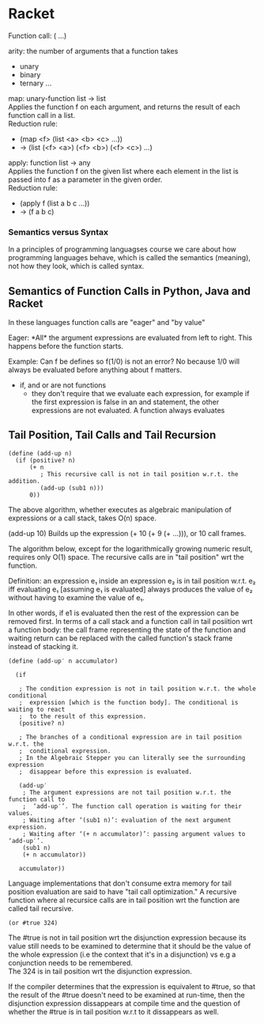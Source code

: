 # Racket  

Function call: 
  (<function> <argument> ...)
  
arity: the number of arguments that a function takes 
  - unary
  - binary
  - ternary
  ...
  
map: unary-function list -> list  
Applies the function f on each argument, and returns the result of each function call in a list.  
Reduction rule:  
  * (map \<f\> (list \<a\> \<b\> \<c\> ...))
  * -> (list (\<f\> \<a\>) (\<f\> \<b\>) (\<f\> \<c\>) ...)

apply: function list -> any   
Applies the function f on the given list where each element in the list is passed into f as a parameter in the given order.   
Reduction rule:
  * (apply f (list a b c ...))
  * -> (f a b c)
  
### Semantics versus Syntax  

In a principles of programming languagses course we care about how programming languages
behave, which is called the semantics (meaning), not how they look, which is called syntax.

## Semantics of Function Calls in Python, Java and Racket  

In these languages function calls are "eager" and "by value"  

Eager: \*All\* the argument expressions are evaluated from left to right. This happens before
the function starts.  

Example: Can f be defines so f(1/0) is not an error? No because 1/0 will always be evaluated before anything about f matters.  

* if, and or are not functions
  - they don't require that we evaluate each expression, for example if the first expression 
  is false in an and statement, the other expressions are not evaluated. A function always 
  evaluates 
  
## Tail Position, Tail Calls and Tail Recursion

``` 
(define (add-up n)
  (if (positive? n)
      (+ n
         ; This recursive call is not in tail position w.r.t. the addition.
         (add-up (sub1 n)))
      0))
```
The above algorithm, whether executes as algebraic manipulation of expressions or a call stack, takes O(n) space.   

(add-up 10) Builds up the expression (+ 10 (+ 9 (+ ...))), or 10 call frames.  

The algorithm below, except for the logarithmically growing numeric result, requires only O(1) space. The recursive
calls are in "tail position" wrt the function.  

Definition: an expression e₁ inside an expression e₂ is in tail position
  w.r.t. e₂ iff evaluating e₁ [assuming e₁ is evaluated] always produces the
  value of e₂ without having to examine the value of e₁.  
  
In other words, if e1 is evaluated then the rest of the expression can be removed first. In terms of a call stack
and a function call in tail posiition wrt a function body: the call frame representing the state of the function 
and waiting return can be replaced with the called function's stack frame instead of stacking it.  

```
(define (add-up′ n accumulator)
  
  (if
   
   ; The condition expression is not in tail position w.r.t. the whole conditional
   ;  expression [which is the function body]. The conditional is waiting to react
   ;  to the result of this expression.
   (positive? n)

   ; The branches of a conditional expression are in tail position w.r.t. the
   ;  conditional expression.
   ; In the Algebraic Stepper you can literally see the surrounding expression
   ;  disappear before this expression is evaluated.
   
   (add-up′
    ; The argument expressions are not tail position w.r.t. the function call to
    ;  ‘add-up′’. The function call operation is waiting for their values.
    ; Waiting after ‘(sub1 n)’: evaluation of the next argument expression.
    ; Waiting after ‘(+ n accumulator)’: passing argument values to ‘add-up′’.
    (sub1 n)
    (+ n accumulator))
   
   accumulator))
```  

Language implementations that don't consume extra memory for tail position evaluation are said to have "tail
call optimization." A recursive function where al recursice calls are in tail position wrt the function are
called tail recursive. 

```
(or #true 324)
```

The #true is not in tail position wrt the disjunction expression because its value still needs to be examined to
determine that it should be the value of the whole expression (i.e the context that it's in a disjunction)
vs e.g a conjunction needs to be remembered.  
The 324 is in tail position wrt the disjunction expression.  

If the compiler determines that the expression is equivalent to #true, so that the result of the #true doesn't
need to be examined at run-time, then the disjunction expression dissappears at compile time and the question 
of whether the #true is in tail position w.r.t to it dissappears as well. 
